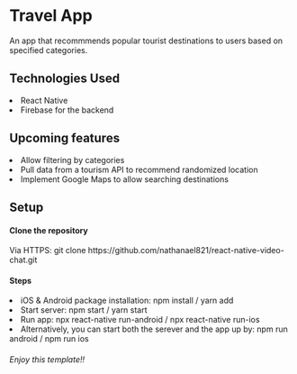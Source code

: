 # Travel App
<p>An app that recommmends popular tourist destinations to users based on specified categories.</p>

<h2>Technologies Used</h2>
<li>React Native</li>
<li>Firebase for the backend</li>

<h2>Upcoming features</h2>
<li>Allow filtering by categories</li>
<li>Pull data from a tourism API to recommend randomized location</li>
<li>Implement Google Maps to allow searching destinations</li>

<h2>Setup</h2>
<h4>Clone the repository</h4>
<p>Via HTTPS: git clone https://github.com/nathanael821/react-native-video-chat.git</p>

<h4>Steps</h4>
<li>iOS &amp; Android package installation: npm install / yarn add</li>
<li>Start server: npm start / yarn start</li>
<li>Run app: npx react-native run-android / npx react-native run-ios</li>
<li>Alternatively, you can start both the serever and the app up by: npm run android / npm run ios </li>

<h6>Enjoy this template!!</h6>